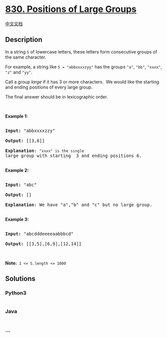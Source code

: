 # [830. Positions of Large Groups](https://leetcode.com/problems/positions-of-large-groups)

[中文文档](/solution/0800-0899/0830.Positions%20of%20Large%20Groups/README.md)

## Description

<p>In a string&nbsp;<code>S</code>&nbsp;of lowercase letters, these letters form consecutive groups of the same character.</p>

<p>For example, a string like <code>S = &quot;abbxxxxzyy&quot;</code> has the groups <code>&quot;a&quot;</code>, <code>&quot;bb&quot;</code>, <code>&quot;xxxx&quot;</code>, <code>&quot;z&quot;</code> and&nbsp;<code>&quot;yy&quot;</code>.</p>

<p>Call a group <em>large</em> if it has 3 or more characters.&nbsp; We would like the starting and ending positions of every large group.</p>

<p>The final answer should be in lexicographic order.</p>

<p>&nbsp;</p>

<p><strong>Example 1:</strong></p>

<pre>

<strong>Input: </strong>&quot;abbxxxxzzy&quot;

<strong>Output: </strong>[[3,6]]

<strong>Explanation</strong>: <code>&quot;xxxx&quot; is the single </code>large group with starting  3 and ending positions 6.

</pre>

<p><strong>Example 2:</strong></p>

<pre>

<strong>Input: </strong>&quot;abc&quot;

<strong>Output: </strong>[]

<strong>Explanation</strong>: We have &quot;a&quot;,&quot;b&quot; and &quot;c&quot; but no large group.

</pre>

<p><strong>Example 3:</strong></p>

<pre>

<strong>Input: </strong>&quot;abcdddeeeeaabbbcd&quot;

<strong>Output: </strong>[[3,5],[6,9],[12,14]]</pre>

<p>&nbsp;</p>

<p><strong>Note:&nbsp;</strong>&nbsp;<code>1 &lt;= S.length &lt;= 1000</code></p>

## Solutions

<!-- tabs:start -->

### **Python3**

```python

```

### **Java**

```java

```

### **...**

```

```

<!-- tabs:end -->
